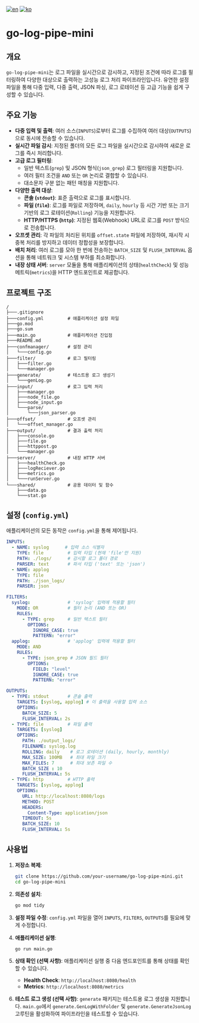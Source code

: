 [![en](https://img.shields.io/badge/lang-en-red.svg)](README.en.md)
[![ko](https://img.shields.io/badge/lang-ko-blue.svg)](README.md)

# go-log-pipe-mini

## 개요

`go-log-pipe-mini`는 로그 파일을 실시간으로 감시하고, 지정된 조건에 따라 로그를 필터링하여 다양한 대상으로 출력하는 고성능 로그 처리 파이프라인입니다. 유연한 설정 파일을 통해 다중 입력, 다중 출력, JSON 파싱, 로그 로테이션 등 고급 기능을 쉽게 구성할 수 있습니다.

## 주요 기능

-   **다중 입력 및 출력**: 여러 소스(`INPUTS`)로부터 로그를 수집하여 여러 대상(`OUTPUTS`)으로 동시에 전송할 수 있습니다.
-   **실시간 파일 감시**: 지정된 폴더의 모든 로그 파일을 실시간으로 감시하여 새로운 로그를 즉시 처리합니다.
-   **고급 로그 필터링**:
    -   일반 텍스트(`grep`) 및 JSON 형식(`json_grep`) 로그 필터링을 지원합니다.
    -   여러 필터 조건을 `AND` 또는 `OR` 논리로 결합할 수 있습니다.
    -   대소문자 구분 없는 패턴 매칭을 지원합니다.
-   **다양한 출력 대상**:
    -   **콘솔 (`stdout`)**: 표준 출력으로 로그를 표시합니다.
    -   **파일 (`file`)**: 로그를 파일로 저장하며, `daily`, `hourly` 등 시간 기반 또는 크기 기반의 로그 로테이션(`Rolling`) 기능을 지원합니다.
    -   **HTTP/HTTPS (`http`)**: 지정된 웹훅(Webhook) URL로 로그를 `POST` 방식으로 전송합니다.
-   **오프셋 관리**: 각 파일의 처리된 위치를 `offset.state` 파일에 저장하여, 재시작 시 중복 처리를 방지하고 데이터 정합성을 보장합니다.
-   **배치 처리**: 여러 로그를 모아 한 번에 전송하는 `BATCH_SIZE` 및 `FLUSH_INTERVAL` 옵션을 통해 네트워크 및 시스템 부하를 최소화합니다.
-   **내장 상태 서버**: `server` 모듈을 통해 애플리케이션의 상태(`healthCheck`) 및 성능 메트릭(`metrics`)을 HTTP 엔드포인트로 제공합니다.

## 프로젝트 구조

```
/
├───.gitignore
├───config.yml         # 애플리케이션 설정 파일
├───go.mod
├───go.sum
├───main.go            # 애플리케이션 진입점
├───README.md
├───confmanager/       # 설정 관리
│   └───config.go
├───filter/            # 로그 필터링
│   ├───filter.go
│   └───manager.go
├───generate/          # 테스트용 로그 생성기
│   └───genLog.go
├───input/             # 로그 입력 처리
│   ├───manager.go
│   ├───node_file.go
│   ├───node_input.go
│   └───parse/
│       └───json_parser.go
├───offset/            # 오프셋 관리
│   └───offset_manager.go
├───output/            # 결과 출력 처리
│   ├───console.go
│   ├───file.go
│   ├───httppost.go
│   └───manager.go
├───server/            # 내장 HTTP 서버
│   ├───healthCheck.go
│   ├───logReciever.go
│   ├───metrics.go
│   └───runServer.go
└───shared/            # 공용 데이터 및 함수
    ├───data.go
    └───stat.go
```

## 설정 (`config.yml`)

애플리케이션의 모든 동작은 `config.yml`을 통해 제어됩니다.

```yaml
INPUTS:
  - NAME: syslog      # 입력 소스 식별자
    TYPE: file         # 입력 타입 (현재 'file'만 지원)
    PATH: ./logs/      # 감시할 로그 폴더 경로
    PARSER: text       # 파서 타입 ('text' 또는 'json')
  - NAME: applog
    TYPE: file
    PATH: ./json_logs/
    PARSER: json

FILTERS:
  syslog:              # 'syslog' 입력에 적용할 필터
    MODE: OR           # 필터 논리 (AND 또는 OR)
    RULES:
      - TYPE: grep     # 일반 텍스트 필터
        OPTIONS:
          IGNORE_CASE: true
          PATTERN: "error"
  applog:              # 'applog' 입력에 적용할 필터
    MODE: AND
    RULES:
      - TYPE: json_grep # JSON 필드 필터
        OPTIONS:
          FIELD: "level"
          IGNORE_CASE: true
          PATTERN: "error"

OUTPUTS:
  - TYPE: stdout       # 콘솔 출력
    TARGETS: [syslog, applog] # 이 출력을 사용할 입력 소스
    OPTIONS:
      BATCH_SIZE: 5
      FLUSH_INTERVAL: 2s
  - TYPE: file         # 파일 출력
    TARGETS: [syslog]
    OPTIONS:
      PATH: ./output_logs/
      FILENAME: syslog.log
      ROLLING: daily    # 로그 로테이션 (daily, hourly, monthly)
      MAX_SIZE: 100MB   # 최대 파일 크기
      MAX_FILES: 7      # 최대 보존 파일 수
      BATCH_SIZE : 10
      FLUSH_INTERVAL: 5s
  - TYPE: http         # HTTP 출력
    TARGETS: [syslog, applog]
    OPTIONS:
      URL: http://localhost:8080/logs
      METHOD: POST
      HEADERS:
        Content-Type: application/json
      TIMEOUT: 5s
      BATCH_SIZE: 10
      FLUSH_INTERVAL: 5s
```

## 사용법

1.  **저장소 복제**:
    ```bash
    git clone https://github.com/your-username/go-log-pipe-mini.git
    cd go-log-pipe-mini
    ```

2.  **의존성 설치**:
    ```bash
    go mod tidy
    ```

3.  **설정 파일 수정**:
    `config.yml` 파일을 열어 `INPUTS`, `FILTERS`, `OUTPUTS`를 필요에 맞게 수정합니다.

4.  **애플리케이션 실행**:
    ```bash
    go run main.go
    ```

5.  **상태 확인 (선택 사항)**:
    애플리케이션 실행 중 다음 엔드포인트를 통해 상태를 확인할 수 있습니다.
    -   **Health Check**: `http://localhost:8080/health`
    -   **Metrics**: `http://localhost:8080/metrics`

6.  **테스트 로그 생성 (선택 사항)**:
    `generate` 패키지는 테스트용 로그 생성을 지원합니다. `main.go`에서 `generate.GenLogWithFolder` 및 `generate.GenerateJsonLog` 고루틴을 활성화하여 파이프라인을 테스트할 수 있습니다.
